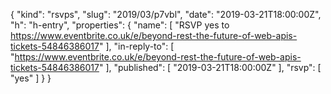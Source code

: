 {
  "kind": "rsvps",
  "slug": "2019/03/p7vbl",
  "date": "2019-03-21T18:00:00Z",
  "h": "h-entry",
  "properties": {
    "name": [
      "RSVP yes to https://www.eventbrite.co.uk/e/beyond-rest-the-future-of-web-apis-tickets-54846386017"
    ],
    "in-reply-to": [
      "https://www.eventbrite.co.uk/e/beyond-rest-the-future-of-web-apis-tickets-54846386017"
    ],
    "published": [
      "2019-03-21T18:00:00Z"
    ],
    "rsvp": [
      "yes"
    ]
  }
}
